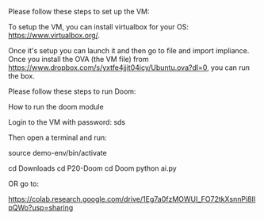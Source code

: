 Please follow these steps to set up the VM: 
 
To setup the VM, you can install virtualbox for your OS: https://www.virtualbox.org/.
 
Once it's setup you can launch it and then go to file and import impliance. Once you install the OVA (the VM file) from https://www.dropbox.com/s/yxtfe4jjit04icy/Ubuntu.ova?dl=0, you can run the box. 
 
 
Please follow these steps to run Doom:
 
 
How to run the doom module
 
Login to the VM with password: sds
 
Then open a terminal and run:
 
source demo-env/bin/activate
 
cd Downloads
cd P20-Doom
cd Doom
python ai.py


OR go to:

https://colab.research.google.com/drive/1Eg7a0fzMOWUI_FO72tkXsnnPi8IIpQWo?usp=sharing